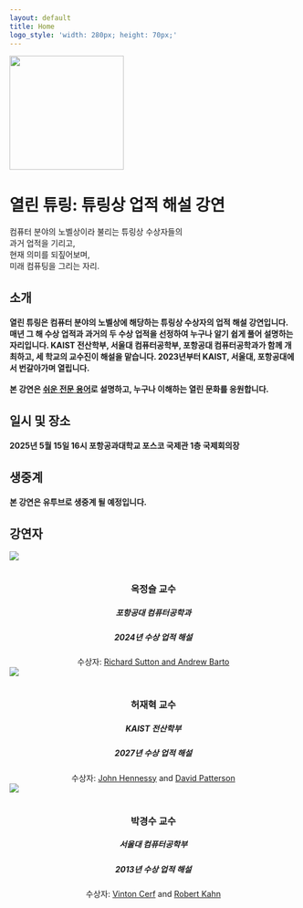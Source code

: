 ```yaml
---
layout: default
title: Home
logo_style: 'width: 280px; height: 70px;'
---
```


<div class="px-4 py-5 my-5 text-center">
  <img class="d-block mx-auto mb-4" src="{{ site.url }}/images/ACM_AM_Turing_Award_22_OL.jpg" alt="" width="200" height="200">
  <h1 class="display-5 fw-bold text-body-emphasis">열린 튜링: 튜링상 업적 해설 강연</h1>
  <div class="col-lg-6 mx-auto">
    <p class="lead mb-4">
    컴퓨터 분야의 노벨상이라 불리는 튜링상 수상자들의<br>
    과거 업적을 기리고, <br>
    현재 의미를 되짚어보며,<br>
    미래 컴퓨팅을 그리는 자리.
    </p>
  </div>
</div>

<div class="container px-4 py-5" id="featured-3">
  <h2 class="pb-2 border-bottom">소개</h2>
  <h4><b>열린 튜링</b>은 컴퓨터 분야의 노벨상에 해당하는 튜링상 수상자의 업적 해설 강연입니다.
  매년 그 해 수상 업적과 과거의 두 수상 업적을 선정하여 누구나 알기 쉽게 풀어 설명하는 자리입니다.
  KAIST 전산학부, 서울대 컴퓨터공학부, 포항공대 컴퓨터공학과가 함께 개최하고, 세 학교의 교수진이 해설을 맡습니다.
  2023년부터 KAIST, 서울대, 포항공대에서 번갈아가며 열립니다.
  <br>
  <br>
  본 강연은 <a href="https://easyword.kr">쉬운 전문 용어</a>로 설명하고, 누구나 이해하는 열린 문화를 응원합니다.
  </h4>
</div>

<div class="container px-4 py-5" id="featured-3">
  <h2 class="pb-2 border-bottom">일시 및 장소</h2>
  <h4>2025년 5월 15일 16시 포항공과대학교 포스코 국제관 1층 국제회의장</h4>
</div>

<div class="container px-4 py-5" id="featured-3">
  <h2 class="pb-2 border-bottom">생중계</h2>
  <h4>본 강연은 유투브로 생중계 될 예정입니다.</h4>
</div>

<div class="container px-4 py-5" id="featured-3">
  <h2 class="pb-2 border-bottom">강연자</h2>
  <div class="row g-4 py-5 row-cols-1 row-cols-lg-3">
    <div class="feature col">
      <div class="profile">
        <img src="{{ site.url }}/images/jsok.png"/>
      </div>
      <div class="feature-icon d-inline-flex align-items-center justify-content-center text-bg-primary bg-gradient fs-2 mb-3">
        <svg class="bi" width="1em" height="1em"><use xlink:href="#collection"/></svg>
      </div>
      <center><h3 class="fs-3">옥정슬 교수</h3></center>
      <center><h5 class="fs-4">포항공대 컴퓨터공학과</h5></center>
      <center>
        <h5 class="fs-5">
        2024년 수상 업적 해설
        </h5>
      </center>
      <center>
        수상자:
        <a href="https://amturing.acm.org" class="icon-link">Richard Sutton and Andrew Barto</a>
      </center>
    </div>
    <div class="feature col">
      <div class="profile">
        <img src="{{ site.url }}/images/jhhuh.jpg" class="center margin=1px"/>
      </div>
      <div class="feature-icon d-inline-flex align-items-center justify-content-center text-bg-primary bg-gradient fs-2 mb-3">
        <svg class="bi" width="1em" height="1em"><use xlink:href="#people-circle"/></svg>
      </div>
      <center><h3 class="fs-3">허재혁 교수</h3></center>
      <center><h5 class="fs-4">KAIST 전산학부</h5></center>
      <center>
        <h5 class="fs-5">
          2027년 수상 업적 해설
        </h5>
      </center>
      <center>수상자:
        <a href="https://amturing.acm.org/award_winners/hennessy_1426931.cfm" class="icon-link">John Hennessy</a> and
        <a href="https://amturing.acm.org/award_winners/patterson_2316693.cfm" class="icon-link">David Patterson</a>
      </center>
    </div>
    <div class="feature col">
      <div class="profile">
        <img src="{{ site.url }}/images/kspark.png"/>
      </div>
      <div class="feature-icon d-inline-flex align-items-center justify-content-center text-bg-primary bg-gradient fs-2 mb-3">
        <svg class="bi" width="1em" height="1em"><use xlink:href="#people-circle"/></svg>
      </div>
      <center><h3 class="fs-3">박경수 교수</h3></center>
      <center><h5 class="fs-4">서울대 컴퓨터공학부</h5></center>
      <center>
        <h5 class="fs-5">
          2013년 수상 업적 해설
        </h5>
      </center>
      <center>
        수상자:
        <a href="https://amturing.acm.org/award_winners/cerf_1083211.cfm" class="icon-link">Vinton Cerf</a> and
        <a href="https://amturing.acm.org/award_winners/kahn_4598637.cfm" class="icon-link">Robert Kahn</a>
      </center>
    </div>
  </div>
  <br/>
  <h2 class="pb-2 border-bottom"></h2>
  <!-- <img src="{{ site.url }}/images/2024.jpg" width="100%" /> -->
</div>
